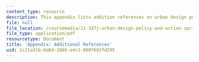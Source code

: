```yaml
---
content_type: resource
description: This appendix lists addition references on urban design policy and action.
file: null
file_location: /coursemedia/11-337j-urban-design-policy-and-action-spring-2007/2c21a31b6d6d2666a4c18607683fd295_appendix.pdf
file_type: application/pdf
resourcetype: Document
title: 'Appendix: Additional References'
uid: 2c21a31b-6d6d-2666-a4c1-8607683fd295
---
```

